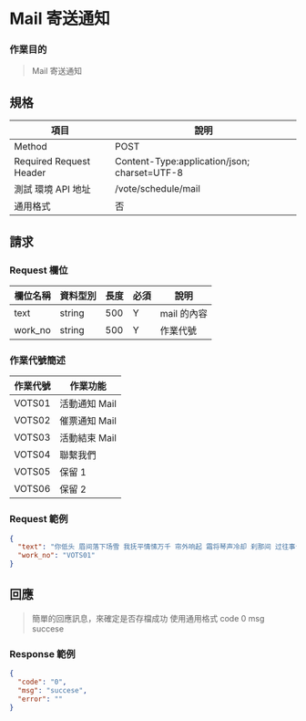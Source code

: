# Mail 寄送通知

### 作業目的

> Mail 寄送通知

## 規格

| 項目                    | 說明                                         |
| ----------------------- | -------------------------------------------- |
| Method                  | POST                                         |
| Required Request Header | Content-Type:application/json; charset=UTF-8 |
| 測試 環境 API 地址      | /vote/schedule/mail                          |
| 通用格式                | 否                                           |

## 請求

### Request 欄位

| 欄位名稱 | 資料型別 | 長度 | 必須 | 說明        |
| -------- | -------- | ---- | ---- | ----------- |
| text     | string   | 500  | Y    | mail 的內容 |
| work_no  | string   | 500  | Y    | 作業代號    |


### 作業代號簡述
| 作業代號 | 作業功能      |
| -------- | ------------- |
| VOTS01   | 活動通知 Mail |
| VOTS02   | 催票通知 Mail |
| VOTS03   | 活動結束 Mail |
| VOTS04   | 聯繫我們      |
| VOTS05   | 保留 1        |
| VOTS06   | 保留 2        |


### Request 範例

```json
{
  "text": "你低头 眉间落下场雪 我抚平情愫万千 帘外响起 霜将琴声冷却 刹那间 过往事皆湮灭 江南又梦烟雨 长河流入故里",
  "work_no": "VOTS01"
}
```

## 回應

> 簡單的回應訊息，來確定是否存檔成功
> 使用通用格式 code 0 msg succese

### Response 範例

```json
{
  "code": "0",
  "msg": "succese",
  "error": ""
}
```
